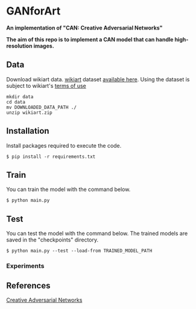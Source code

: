 # GANforArt
**An implementation of "CAN: Creative Adversarial Networks"**  

**The aim of this repo is to implement a CAN model that can handle high-resolution images.**


## Data
Download wikiart data. [wikiart](https://www.wikiart.org/) dataset 
[available here](https://github.com/cs-chan/ArtGAN/tree/master/WikiArt%20Dataset). 
Using the dataset is subject to wikiart's [terms of use](https://www.wikiart.org/en/terms-of-use)
~~~
mkdir data
cd data
mv DOWNLOADED_DATA_PATH ./
unzip wikiart.zip
~~~

## Installation
Install packages required to execute the code.  
~~~
$ pip install -r requirements.txt
~~~

## Train
You can train the model with the command below.
~~~
$ python main.py
~~~

## Test
You can test the model with the command below.
The trained models are saved in the "checkpoints" directory.  
~~~
$ python main.py --test --load-from TRAINED_MODEL_PATH
~~~

### Experiments


## References
[Creative Adversarial Networks](https://github.com/mlberkeley/Creative-Adversarial-Networks)
